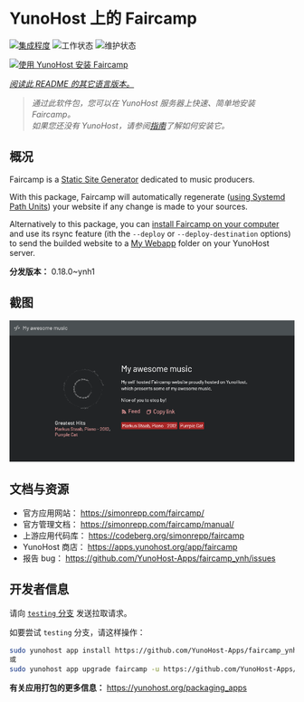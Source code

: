 <!--
注意：此 README 由 <https://github.com/YunoHost/apps/tree/master/tools/readme_generator> 自动生成
请勿手动编辑。
-->

# YunoHost 上的 Faircamp

[![集成程度](https://dash.yunohost.org/integration/faircamp.svg)](https://ci-apps.yunohost.org/ci/apps/faircamp/) ![工作状态](https://ci-apps.yunohost.org/ci/badges/faircamp.status.svg) ![维护状态](https://ci-apps.yunohost.org/ci/badges/faircamp.maintain.svg)

[![使用 YunoHost 安装 Faircamp](https://install-app.yunohost.org/install-with-yunohost.svg)](https://install-app.yunohost.org/?app=faircamp)

*[阅读此 README 的其它语言版本。](./ALL_README.md)*

> *通过此软件包，您可以在 YunoHost 服务器上快速、简单地安装 Faircamp。*  
> *如果您还没有 YunoHost，请参阅[指南](https://yunohost.org/install)了解如何安装它。*

## 概况

Faircamp is a [Static Site Generator](https://en.wikipedia.org/wiki/Static_site_generator) dedicated to music producers.

With this package, Faircamp will automatically regenerate ([using Systemd Path Units](https://www.putorius.net/systemd-path-units.html)) your website if any change is made to your sources.

Alternatively to this package, you can [install Faircamp on your computer](https://simonrepp.com/faircamp/manual/installation.html) and use its rsync feature (ith the `--deploy` or `--deploy-destination` options) to send the builded website to a [My Webapp](https://apps.yunohost.org/app/my_webapp) folder on your YunoHost server.


**分发版本：** 0.18.0~ynh1

## 截图

![Faircamp 的截图](./doc/screenshots/faircamp-screenshot.png)

## 文档与资源

- 官方应用网站： <https://simonrepp.com/faircamp/>
- 官方管理文档： <https://simonrepp.com/faircamp/manual/>
- 上游应用代码库： <https://codeberg.org/simonrepp/faircamp>
- YunoHost 商店： <https://apps.yunohost.org/app/faircamp>
- 报告 bug： <https://github.com/YunoHost-Apps/faircamp_ynh/issues>

## 开发者信息

请向 [`testing` 分支](https://github.com/YunoHost-Apps/faircamp_ynh/tree/testing) 发送拉取请求。

如要尝试 `testing` 分支，请这样操作：

```bash
sudo yunohost app install https://github.com/YunoHost-Apps/faircamp_ynh/tree/testing --debug
或
sudo yunohost app upgrade faircamp -u https://github.com/YunoHost-Apps/faircamp_ynh/tree/testing --debug
```

**有关应用打包的更多信息：** <https://yunohost.org/packaging_apps>
